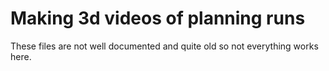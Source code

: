 # Making 3d videos of planning runs

These files are not well documented and quite old so not everything works here.